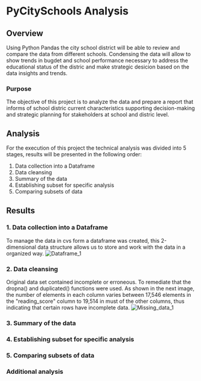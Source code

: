 # PyCitySchools Analysis
## Overview
Using Python Pandas the city school district will be able to review and compare the data from different schools. Condensing the data will allow to show trends in bugdet and school performance necessary to address the educational status of the distric and make strategic desicion based on the data insights and trends.

### Purpose
The objective of this project is to analyze the data and prepare a report that informs of school distric current characteristics supporting decision-making and strategic planning for stakeholders at school and distric level.

## Analysis
For the execution of this project the technical analysis was divided into 5 stages, results will be presented in the following order:
1. Data collection into a Dataframe
2. Data cleansing
3. Summary of the data
4. Establishing subset for specific analysis
5. Comparing subsets of data

## Results
### 1. Data collection into a Dataframe
To manage the data in cvs form a dataframe was created, this 2-dimensional data structure allows us to store and work with the data in a organized way.
![Dataframe_1](/Resources/Images/Dataframe_1.jpg "Dataframe_1")
### 2. Data cleansing
Original data set contained incomplete or erroneous. To remediate that the dropna() and duplicated() functions were used. 
As shown in the next image, the number of elements in each column varies between 17,546 elements in the "reading_score" column to 19,514 in must of the other columns, thus indicating that certain rows have incomplete data.
![Missing_data_1](/Resources/Images/Missing_data_1.jpg "Missing_data_1")
### 3. Summary of the data
### 4. Establishing subset for specific analysis
### 5. Comparing subsets of data

### Additional analysis


